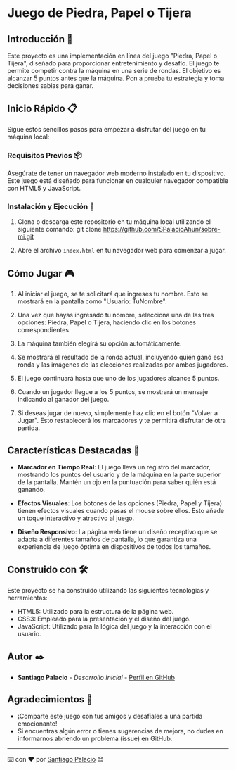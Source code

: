 # Juego de Piedra, Papel o Tijera

## Introducción 🚀

Este proyecto es una implementación en línea del juego "Piedra, Papel o Tijera", diseñado para proporcionar entretenimiento y desafío. El juego te permite competir contra la máquina en una serie de rondas. El objetivo es alcanzar 5 puntos antes que la máquina. Pon a prueba tu estrategia y toma decisiones sabias para ganar.

## Inicio Rápido 📋
Sigue estos sencillos pasos para empezar a disfrutar del juego en tu máquina local:
### Requisitos Previos 📦

Asegúrate de tener un navegador web moderno instalado en tu dispositivo. Este juego está diseñado para funcionar en cualquier navegador compatible con HTML5 y JavaScript.

### Instalación y Ejecución 🔧

1. Clona o descarga este repositorio en tu máquina local utilizando el siguiente comando:
git clone https://github.com/SPalacioAhun/sobre-mi.git


2. Abre el archivo `index.html` en tu navegador web para comenzar a jugar.

## Cómo Jugar 🎮

1. Al iniciar el juego, se te solicitará que ingreses tu nombre. Esto se mostrará en la pantalla como "Usuario: TuNombre".

2. Una vez que hayas ingresado tu nombre, selecciona una de las tres opciones: Piedra, Papel o Tijera, haciendo clic en los botones correspondientes.

3. La máquina también elegirá su opción automáticamente.

4. Se mostrará el resultado de la ronda actual, incluyendo quién ganó esa ronda y las imágenes de las elecciones realizadas por ambos jugadores.

5. El juego continuará hasta que uno de los jugadores alcance 5 puntos.

6. Cuando un jugador llegue a los 5 puntos, se mostrará un mensaje indicando al ganador del juego.

7. Si deseas jugar de nuevo, simplemente haz clic en el botón "Volver a Jugar". Esto restablecerá los marcadores y te permitirá disfrutar de otra partida.

## Características Destacadas 🌟

- **Marcador en Tiempo Real**: El juego lleva un registro del marcador, mostrando los puntos del usuario y de la máquina en la parte superior de la pantalla. Mantén un ojo en la puntuación para saber quién está ganando.

- **Efectos Visuales**: Los botones de las opciones (Piedra, Papel y Tijera) tienen efectos visuales cuando pasas el mouse sobre ellos. Esto añade un toque interactivo y atractivo al juego.



- **Diseño Responsivo**: La página web tiene un diseño receptivo que se adapta a diferentes tamaños de pantalla, lo que garantiza una experiencia de juego óptima en dispositivos de todos los tamaños.

## Construido con 🛠️

Este proyecto se ha construido utilizando las siguientes tecnologías y herramientas:

- HTML5: Utilizado para la estructura de la página web.
- CSS3: Empleado para la presentación y el diseño del juego.
- JavaScript: Utilizado para la lógica del juego y la interacción con el usuario.

## Autor ✒️

* **Santiago Palacio** - *Desarrollo Inicial* - [Perfil en GitHub](https://github.com/SPalacioAhun)




## Agradecimientos 🎁

- ¡Comparte este juego con tus amigos y desafíales a una partida emocionante!
- Si encuentras algún error o tienes sugerencias de mejora, no dudes en informarnos abriendo un problema (issue) en GitHub.

---

⌨️ con ❤️ por [Santiago Palacio](https://github.com/SPalacioAhun) 😊
